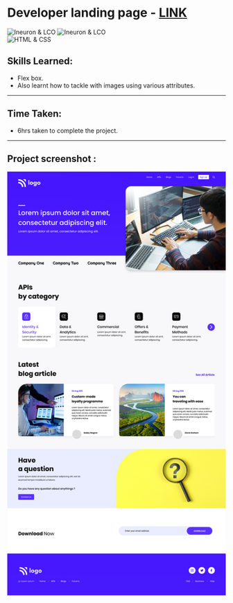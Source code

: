 # Developer landing page - [LINK](https://developer9-landing-page.netlify.app)
![Ineuron & LCO](https://img.shields.io/badge/Ineuron-LCO-brightgreen) 
![Ineuron & LCO](https://img.shields.io/badge/Hitesh%20Choudhary-Full--stack--JS--bootcamp-brightgreen)
<br>
![HTML & CSS](https://img.shields.io/badge/HTML-CSS-yellowgreen)

## Skills Learned:
- Flex box.
- Also learnt how to tackle with images using various attributes.
***
## Time Taken:
- 6hrs taken to complete the project.
***
## Project screenshot :
![Project-9/Developer landing page](9.png) 